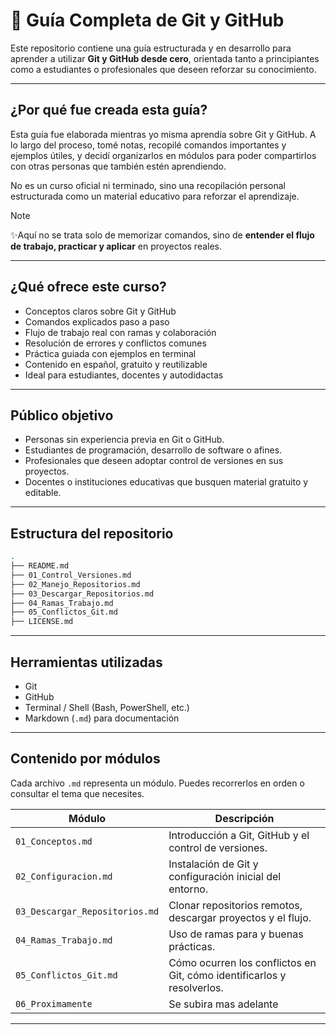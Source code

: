 # 📘 Guía Completa de Git y GitHub

Este repositorio contiene una guía estructurada y en desarrollo para aprender a utilizar **Git y GitHub desde cero**, orientada tanto a principiantes como a estudiantes o profesionales que deseen reforzar su conocimiento.

---

## ¿Por qué fue creada esta guía?

Esta guía fue elaborada mientras yo misma aprendía sobre Git y GitHub. A lo largo del proceso, tomé notas, recopilé comandos importantes y ejemplos útiles, y decidí organizarlos en módulos para poder compartirlos con otras personas que también estén aprendiendo.

No es un curso oficial ni terminado, sino una recopilación personal estructurada como un material educativo para reforzar el aprendizaje.

> [!NOTE]
> ✨Aquí no se trata solo de memorizar comandos, sino de **entender el flujo de trabajo, practicar y aplicar** en proyectos reales.

---

## ¿Qué ofrece este curso?

- Conceptos claros sobre Git y GitHub  
- Comandos explicados paso a paso  
- Flujo de trabajo real con ramas y colaboración  
- Resolución de errores y conflictos comunes  
- Práctica guiada con ejemplos en terminal  
- Contenido en español, gratuito y reutilizable  
- Ideal para estudiantes, docentes y autodidactas

---


## Público objetivo

- Personas sin experiencia previa en Git o GitHub.  
- Estudiantes de programación, desarrollo de software o afines.  
- Profesionales que deseen adoptar control de versiones en sus proyectos.  
- Docentes o instituciones educativas que busquen material gratuito y editable.

---

## Estructura del repositorio

```bash
.
├── README.md
├── 01_Control_Versiones.md
├── 02_Manejo_Repositorios.md
├── 03_Descargar_Repositorios.md
├── 04_Ramas_Trabajo.md
├── 05_Conflictos_Git.md
├── LICENSE.md
```
---

## Herramientas utilizadas

- Git  
- GitHub  
- Terminal / Shell (Bash, PowerShell, etc.)  
- Markdown (`.md`) para documentación

---
## Contenido por módulos

Cada archivo `.md` representa un módulo. Puedes recorrerlos en orden o consultar el tema que necesites.

| Módulo | Descripción |
|--------|--------------------------------------|
| `01_Conceptos.md` | Introducción a Git, GitHub y el control de versiones. |
| `02_Configuracion.md` | Instalación de Git y configuración inicial del entorno. |
| `03_Descargar_Repositorios.md` | Clonar repositorios remotos, descargar proyectos y el flujo. |
| `04_Ramas_Trabajo.md` | Uso de ramas para y buenas prácticas. |
| `05_Conflictos_Git.md` | Cómo ocurren los conflictos en Git, cómo identificarlos y resolverlos. |
| `06_Proximamente` | Se subira mas adelante |

---
